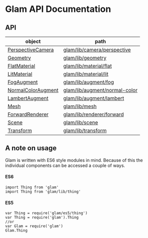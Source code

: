 # Glam API Documentation

## API

| object                                              | path                                                       |
| --------------------------------------------------- | ---------------------------------------------------------- |
| [PerspectiveCamera](./api/camera-perspective.md)    | [glam/lib/camera/perspective](./api/camera-perspective.md)     |
| [Geometry](./api/geometry.md)                       | [glam/lib/geometry](./api/geometry.md)                         |
| [FlatMaterial](./api/material-flat.md)              | [glam/lib/material/flat](./api/material-flat.md)               |
| [LitMaterial](./api/material-lit.md)                | [glam/lib/material/lit](./api/material-lit.md)                 |
| [FogAugment](./api/material-augment-fog.md)         | [glam/lib/augment/fog](./api/material-augment-fog.md) |
| [NormalColorAugment](./api/material-augment-fog.md) | [glam/lib/augment/normal-color](./api/material-augment-normal-color.md) |
| [LambertAugment](./api/material-augment-fog.md)     | [glam/lib/augment/lambert](./api/material-augment-lambert.md) |
| [Mesh](./api/mesh.md)                               | [glam/lib/mesh](./api/mesh.md)                                 |
| [ForwardRenderer](./api/renderer-forward.md)        | [glam/lib/renderer/forward](./api/renderer-forward.md)         |
| [Scene](./api/scene.md)                             | [glam/lib/scene](./api/scene.md)                               |
| [Transform](./api/transform.md)                     | [glam/lib/transform](./api/transform.md)                       |

## A note on usage

Glam is written with ES6 style modules in mind. Because of this the individual components can be accessed a couple of ways.

#### ES6
	import Thing from 'glam'
	import Thing from 'glam/lib/thing'

#### ES5
	var Thing = require('glam/es5/thing')
	var Thing = require('glam').Thing
	//or
	var Glam = require('glam')
	Glam.Thing
